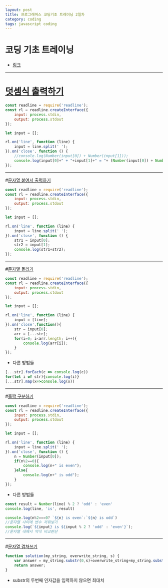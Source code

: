 ```yaml
---
layout: post
title: 프로그래머스 코딩기초 트레이닝 2일차
category: coding
tags: javascript coding
---
```


# 코딩 기초 트레이닝
* [링크](https://school.programmers.co.kr/learn/challenges/training?order=acceptance_desc&languages=javascript)

---

# [덧셈식 출력하기](https://school.programmers.co.kr/learn/courses/30/lessons/181947)
```javascript
const readline = require('readline');
const rl = readline.createInterface({
    input: process.stdin,
    output: process.stdout
});

let input = [];

rl.on('line', function (line) {
    input = line.split(' ');
}).on('close', function () {
    //console.log(Number(input[0]) + Number(input[1]));
    console.log(input[0]+" + "+input[1]+" = "+ (Number(input[0]) + Number(input[1])));
});
```

---

#[문자열 붙여서 출력하기](https://school.programmers.co.kr/learn/courses/30/lessons/181946)
```javascript
const readline = require('readline');
const rl = readline.createInterface({
    input: process.stdin,
    output: process.stdout
});

let input = [];

rl.on('line', function (line) {
    input = line.split(' ');
}).on('close', function () {
    str1 = input[0];
    str2 = input[1];
    console.log(str1+str2);
});
```

---

#[문자열 돌리기](https://school.programmers.co.kr/learn/courses/30/lessons/181945)
```javascript
const readline = require('readline');
const rl = readline.createInterface({
    input: process.stdin,
    output: process.stdout
});

let input = [];

rl.on('line', function (line) {
    input = [line];
}).on('close',function(){
    str = input[0];
    arr = [...str];
    for(i=0; i<arr.length; i++){
        console.log(arr[i]);
    }
});
```
* 다른 방법들

```javascript
[...str].forEach(c => console.log(c))
for(let i of str){console.log(i)}
[...str].map(x=>console.log(x))
```

---

#[홀짝 구분하기](https://school.programmers.co.kr/learn/courses/30/lessons/181944)
```javascript
const readline = require('readline');
const rl = readline.createInterface({
    input: process.stdin,
    output: process.stdout
});

let input = [];

rl.on('line', function (line) {
    input = line.split(' ');
}).on('close', function () {
    n = Number(input[0]);
    if(n%2==0){
        console.log(n+" is even");
    }else{
        console.log(n+" is odd");
    }
});
```
* 다른 방법들

```javascript
const result = Number(line) % 2 ? 'odd' : 'even'
console.log(line, 'is', result)

console.log(n%2===0? `${n} is even`:`${n} is odd`)
//문자열 사이에 변수 끼워넣기
console.log(`${input} is ${input % 2 ? 'odd' : 'even'}`);
//문자열 내에서 약식 비교판단
```

---

#[문자열 겹쳐쓰기](https://school.programmers.co.kr/learn/courses/30/lessons/181943)
```javascript
function solution(my_string, overwrite_string, s) {
    var answer = my_string.substr(0,s)+overwrite_string+my_string.substr(s+overwrite_string.length);
    return answer;
}
```
* substr의 두번째 인자값을 입력하지 않으면 최대치